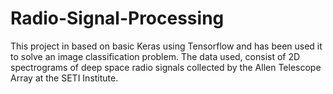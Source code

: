 # Radio-Signal-Processing
This project in based on basic Keras using Tensorflow and has been used it to solve an image classification problem. The data used, consist of 2D spectrograms of deep space radio signals collected by the Allen Telescope Array at the SETI Institute.
